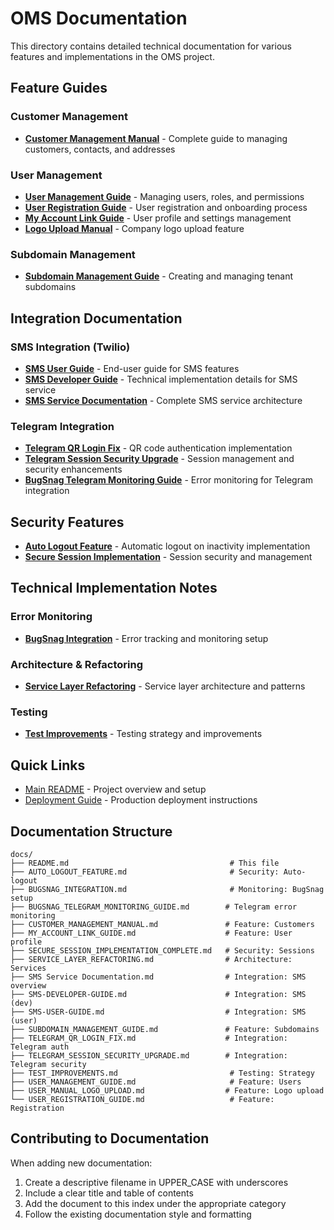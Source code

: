 # OMS Documentation

This directory contains detailed technical documentation for various features and implementations in the OMS project.

## Feature Guides

### Customer Management
- **[Customer Management Manual](CUSTOMER_MANAGEMENT_MANUAL.md)** - Complete guide to managing customers, contacts, and addresses

### User Management
- **[User Management Guide](USER_MANAGEMENT_GUIDE.md)** - Managing users, roles, and permissions
- **[User Registration Guide](USER_REGISTRATION_GUIDE.md)** - User registration and onboarding process
- **[My Account Link Guide](MY_ACCOUNT_LINK_GUIDE.md)** - User profile and settings management
- **[Logo Upload Manual](USER_MANUAL_LOGO_UPLOAD.md)** - Company logo upload feature

### Subdomain Management
- **[Subdomain Management Guide](SUBDOMAIN_MANAGEMENT_GUIDE.md)** - Creating and managing tenant subdomains

## Integration Documentation

### SMS Integration (Twilio)
- **[SMS User Guide](SMS-USER-GUIDE.md)** - End-user guide for SMS features
- **[SMS Developer Guide](SMS-DEVELOPER-GUIDE.md)** - Technical implementation details for SMS service
- **[SMS Service Documentation](SMS%20Service%20Documentation.md)** - Complete SMS service architecture

### Telegram Integration
- **[Telegram QR Login Fix](TELEGRAM_QR_LOGIN_FIX.md)** - QR code authentication implementation
- **[Telegram Session Security Upgrade](TELEGRAM_SESSION_SECURITY_UPGRADE.md)** - Session management and security enhancements
- **[BugSnag Telegram Monitoring Guide](BUGSNAG_TELEGRAM_MONITORING_GUIDE.md)** - Error monitoring for Telegram integration

## Security Features
- **[Auto Logout Feature](AUTO_LOGOUT_FEATURE.md)** - Automatic logout on inactivity implementation
- **[Secure Session Implementation](SECURE_SESSION_IMPLEMENTATION_COMPLETE.md)** - Session security and management

## Technical Implementation Notes

### Error Monitoring
- **[BugSnag Integration](BUGSNAG_INTEGRATION.md)** - Error tracking and monitoring setup

### Architecture & Refactoring
- **[Service Layer Refactoring](SERVICE_LAYER_REFACTORING.md)** - Service layer architecture and patterns

### Testing
- **[Test Improvements](TEST_IMPROVEMENTS.md)** - Testing strategy and improvements

## Quick Links

- [Main README](../README.md) - Project overview and setup
- [Deployment Guide](../DEPLOYMENT.md) - Production deployment instructions

## Documentation Structure

```
docs/
├── README.md                                    # This file
├── AUTO_LOGOUT_FEATURE.md                       # Security: Auto-logout
├── BUGSNAG_INTEGRATION.md                       # Monitoring: BugSnag setup
├── BUGSNAG_TELEGRAM_MONITORING_GUIDE.md        # Telegram error monitoring
├── CUSTOMER_MANAGEMENT_MANUAL.md               # Feature: Customers
├── MY_ACCOUNT_LINK_GUIDE.md                    # Feature: User profile
├── SECURE_SESSION_IMPLEMENTATION_COMPLETE.md   # Security: Sessions
├── SERVICE_LAYER_REFACTORING.md                # Architecture: Services
├── SMS Service Documentation.md                # Integration: SMS overview
├── SMS-DEVELOPER-GUIDE.md                      # Integration: SMS (dev)
├── SMS-USER-GUIDE.md                           # Integration: SMS (user)
├── SUBDOMAIN_MANAGEMENT_GUIDE.md               # Feature: Subdomains
├── TELEGRAM_QR_LOGIN_FIX.md                    # Integration: Telegram auth
├── TELEGRAM_SESSION_SECURITY_UPGRADE.md        # Integration: Telegram security
├── TEST_IMPROVEMENTS.md                         # Testing: Strategy
├── USER_MANAGEMENT_GUIDE.md                     # Feature: Users
├── USER_MANUAL_LOGO_UPLOAD.md                  # Feature: Logo upload
└── USER_REGISTRATION_GUIDE.md                   # Feature: Registration
```

## Contributing to Documentation

When adding new documentation:
1. Create a descriptive filename in UPPER_CASE with underscores
2. Include a clear title and table of contents
3. Add the document to this index under the appropriate category
4. Follow the existing documentation style and formatting
